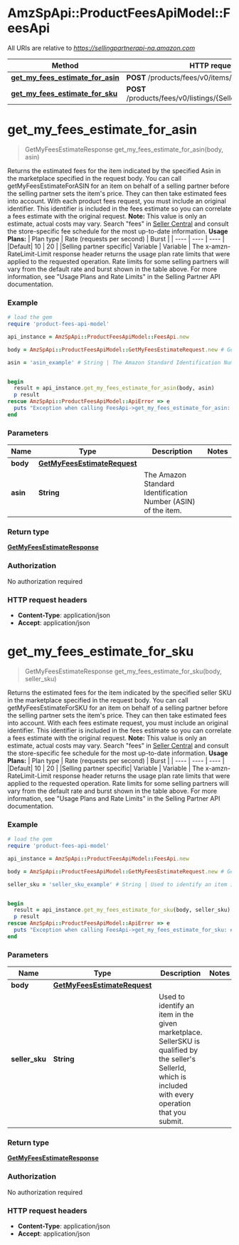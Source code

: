 # AmzSpApi::ProductFeesApiModel::FeesApi

All URIs are relative to *https://sellingpartnerapi-na.amazon.com*

Method | HTTP request | Description
------------- | ------------- | -------------
[**get_my_fees_estimate_for_asin**](FeesApi.md#get_my_fees_estimate_for_asin) | **POST** /products/fees/v0/items/{Asin}/feesEstimate | 
[**get_my_fees_estimate_for_sku**](FeesApi.md#get_my_fees_estimate_for_sku) | **POST** /products/fees/v0/listings/{SellerSKU}/feesEstimate | 


# **get_my_fees_estimate_for_asin**
> GetMyFeesEstimateResponse get_my_fees_estimate_for_asin(body, asin)



Returns the estimated fees for the item indicated by the specified Asin in the marketplace specified in the request body.  You can call getMyFeesEstimateForASIN for an item on behalf of a selling partner before the selling partner sets the item's price. They can then take estimated fees into account. With each product fees request, you must include an original identifier. This identifier is included in the fees estimate so you can correlate a fees estimate with the original request.  **Note:** This value is only an estimate, actual costs may vary. Search \"fees\" in [Seller Central](https://sellercentral.amazon.com/) and consult the store-specific fee schedule for the most up-to-date information.  **Usage Plans:**  | Plan type | Rate (requests per second) | Burst | | ---- | ---- | ---- | |Default| 10 | 20 | |Selling partner specific| Variable | Variable |  The x-amzn-RateLimit-Limit response header returns the usage plan rate limits that were applied to the requested operation. Rate limits for some selling partners will vary from the default rate and burst shown in the table above. For more information, see \"Usage Plans and Rate Limits\" in the Selling Partner API documentation.

### Example
```ruby
# load the gem
require 'product-fees-api-model'

api_instance = AmzSpApi::ProductFeesApiModel::FeesApi.new

body = AmzSpApi::ProductFeesApiModel::GetMyFeesEstimateRequest.new # GetMyFeesEstimateRequest | 

asin = 'asin_example' # String | The Amazon Standard Identification Number (ASIN) of the item.


begin
  result = api_instance.get_my_fees_estimate_for_asin(body, asin)
  p result
rescue AmzSpApi::ProductFeesApiModel::ApiError => e
  puts "Exception when calling FeesApi->get_my_fees_estimate_for_asin: #{e}"
end
```

### Parameters

Name | Type | Description  | Notes
------------- | ------------- | ------------- | -------------
 **body** | [**GetMyFeesEstimateRequest**](GetMyFeesEstimateRequest.md)|  | 
 **asin** | **String**| The Amazon Standard Identification Number (ASIN) of the item. | 

### Return type

[**GetMyFeesEstimateResponse**](GetMyFeesEstimateResponse.md)

### Authorization

No authorization required

### HTTP request headers

 - **Content-Type**: application/json
 - **Accept**: application/json



# **get_my_fees_estimate_for_sku**
> GetMyFeesEstimateResponse get_my_fees_estimate_for_sku(body, seller_sku)



Returns the estimated fees for the item indicated by the specified seller SKU in the marketplace specified in the request body.  You can call getMyFeesEstimateForSKU for an item on behalf of a selling partner before the selling partner sets the item's price. They can then take estimated fees into account. With each fees estimate request, you must include an original identifier. This identifier is included in the fees estimate so you can correlate a fees estimate with the original request.  **Note:** This value is only an estimate, actual costs may vary. Search \"fees\" in [Seller Central](https://sellercentral.amazon.com/) and consult the store-specific fee schedule for the most up-to-date information.  **Usage Plans:**  | Plan type | Rate (requests per second) | Burst | | ---- | ---- | ---- | |Default| 10 | 20 | |Selling partner specific| Variable | Variable |  The x-amzn-RateLimit-Limit response header returns the usage plan rate limits that were applied to the requested operation. Rate limits for some selling partners will vary from the default rate and burst shown in the table above. For more information, see \"Usage Plans and Rate Limits\" in the Selling Partner API documentation.

### Example
```ruby
# load the gem
require 'product-fees-api-model'

api_instance = AmzSpApi::ProductFeesApiModel::FeesApi.new

body = AmzSpApi::ProductFeesApiModel::GetMyFeesEstimateRequest.new # GetMyFeesEstimateRequest | 

seller_sku = 'seller_sku_example' # String | Used to identify an item in the given marketplace. SellerSKU is qualified by the seller's SellerId, which is included with every operation that you submit.


begin
  result = api_instance.get_my_fees_estimate_for_sku(body, seller_sku)
  p result
rescue AmzSpApi::ProductFeesApiModel::ApiError => e
  puts "Exception when calling FeesApi->get_my_fees_estimate_for_sku: #{e}"
end
```

### Parameters

Name | Type | Description  | Notes
------------- | ------------- | ------------- | -------------
 **body** | [**GetMyFeesEstimateRequest**](GetMyFeesEstimateRequest.md)|  | 
 **seller_sku** | **String**| Used to identify an item in the given marketplace. SellerSKU is qualified by the seller&#39;s SellerId, which is included with every operation that you submit. | 

### Return type

[**GetMyFeesEstimateResponse**](GetMyFeesEstimateResponse.md)

### Authorization

No authorization required

### HTTP request headers

 - **Content-Type**: application/json
 - **Accept**: application/json



